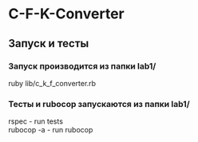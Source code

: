# С-F-K-Converter

## Запуск и тесты

### Запуск производится из папки lab1/

ruby lib/c_k_f_converter.rb

### Тесты и rubocop запускаются из папки lab1/

rspec - run tests<br>
rubocop -a - run rubocop
